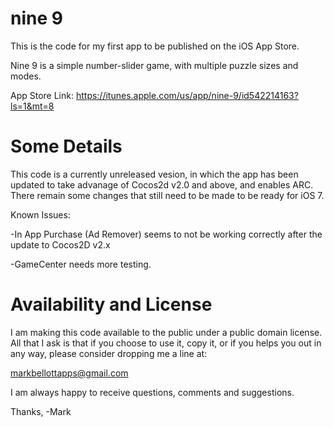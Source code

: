 nine 9
=====

This is the code for my first app to be published on the iOS App Store.

Nine 9 is a simple number-slider game, with multiple puzzle sizes and modes. 

App Store Link: https://itunes.apple.com/us/app/nine-9/id542214163?ls=1&mt=8

Some Details
=============

This code is a currently unreleased vesion, in which the app has been updated to take
advanage of Cocos2d v2.0 and above, and enables ARC. There remain some changes that still need 
to be made to be ready for iOS 7.

Known Issues:

-In App Purchase (Ad Remover) seems to not be working correctly after the update to Cocos2D v2.x

-GameCenter needs more testing.


Availability and License
==============================

I am making this code available to the public under a public domain license. All that I ask is that if you
choose to use it, copy it, or if you helps you out in any way, please consider dropping me a line at:

markbellottapps@gmail.com

I am always happy to receive questions, comments and suggestions.

Thanks,
-Mark
